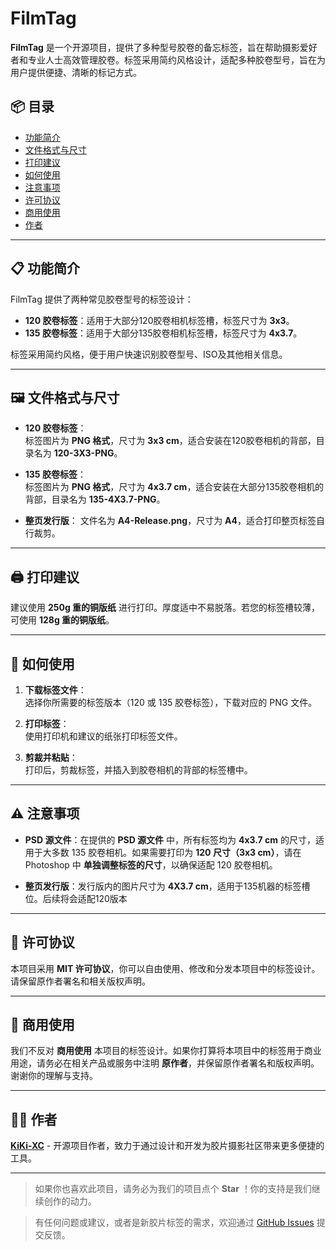 # FilmTag

**FilmTag** 是一个开源项目，提供了多种型号胶卷的备忘标签，旨在帮助摄影爱好者和专业人士高效管理胶卷。标签采用简约风格设计，适配多种胶卷型号，旨在为用户提供便捷、清晰的标记方式。

## 📦 目录

- [功能简介](#功能简介)
- [文件格式与尺寸](#文件格式与尺寸)
- [打印建议](#打印建议)
- [如何使用](#如何使用)
- [注意事项](#注意事项)
- [许可协议](#许可协议)
- [商用使用](#商用使用)
- [作者](#作者)

---

## 📋 功能简介

FilmTag 提供了两种常见胶卷型号的标签设计：

- **120 胶卷标签**：适用于大部分120胶卷相机标签槽，标签尺寸为 **3x3**。
- **135 胶卷标签**：适用于大部分135胶卷相机标签槽，标签尺寸为 **4x3.7**。

标签采用简约风格，便于用户快速识别胶卷型号、ISO及其他相关信息。

---

## 🖼 文件格式与尺寸

- **120 胶卷标签**：  
  标签图片为 **PNG 格式**，尺寸为 **3x3 cm**，适合安装在120胶卷相机的背部，目录名为 **120-3X3-PNG**。

- **135 胶卷标签**：  
  标签图片为 **PNG 格式**，尺寸为 **4x3.7 cm**，适合安装在大部分135胶卷相机的背部，目录名为 **135-4X3.7-PNG**。

- **整页发行版**：
  文件名为 **A4-Release.png**，尺寸为 **A4**，适合打印整页标签自行裁剪。

---

## 🖨 打印建议

建议使用 **250g 重的铜版纸** 进行打印。厚度适中不易脱落。若您的标签槽较薄，可使用 **128g 重的铜版纸**。

---

## 🚀 如何使用

1. **下载标签文件**：  
   选择你所需要的标签版本（120 或 135 胶卷标签），下载对应的 PNG 文件。

2. **打印标签**：  
   使用打印机和建议的纸张打印标签文件。

3. **剪裁并粘贴**：  
   打印后，剪裁标签，并插入到胶卷相机的背部的标签槽中。

---

## ⚠️ 注意事项

- **PSD 源文件**：在提供的 **PSD 源文件** 中，所有标签均为 **4x3.7 cm** 的尺寸，适用于大多数 135 胶卷相机。如果需要打印为 **120 尺寸（3x3 cm）**，请在 Photoshop 中 **单独调整标签的尺寸**，以确保适配 120 胶卷相机。

- **整页发行版**：发行版内的图片尺寸为 **4X3.7 cm**，适用于135机器的标签槽位。后续将会适配120版本
---

## 📄 许可协议

本项目采用 **MIT 许可协议**，你可以自由使用、修改和分发本项目中的标签设计。请保留原作者署名和相关版权声明。

---

## 💼 商用使用

我们不反对 **商用使用** 本项目的标签设计。如果你打算将本项目中的标签用于商业用途，请务必在相关产品或服务中注明 **原作者**，并保留原作者署名和版权声明。谢谢你的理解与支持。

---

## 👨‍💻 作者

**[KiKi-XC](https://github.com/KiKi-XC)** - 开源项目作者，致力于通过设计和开发为胶片摄影社区带来更多便捷的工具。

---
> 如果你也喜欢此项目，请务必为我们的项目点个 **Star** ！你的支持是我们继续创作的动力。

> 有任何问题或建议，或者是新胶片标签的需求，欢迎通过 [GitHub Issues](https://github.com/KiKi-XC/FilmTag/issues) 提交反馈。
